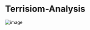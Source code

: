 # Terrisiom-Analysis
![image](https://user-images.githubusercontent.com/45160091/132730563-f85735e6-4673-4708-8645-20788318cca8.png)

